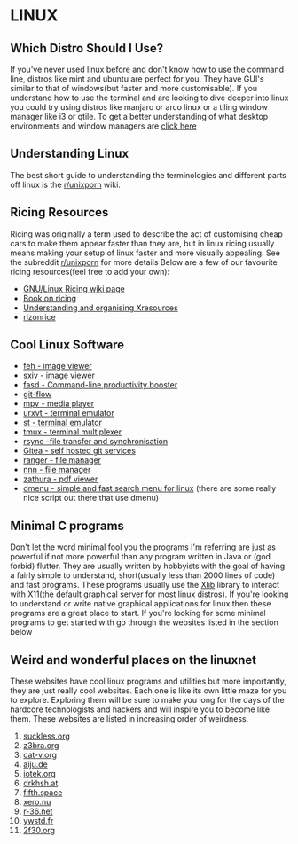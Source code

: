 # LINUX


## Which Distro Should I Use?

If you've never used linux before and don't know how to use the command line, distros like mint and ubuntu are perfect for you. They have GUI's similar to that of windows(but faster and more customisable). 
If you understand how to use the terminal and are looking to dive deeper into linux you could try using distros like manjaro or arco linux or a tiling window manager like i3 or qtile. To get a better understanding of what desktop environments and window managers are [click here](https://www.maketecheasier.com/difference-between-windows-managers-desktop-environments/)

## Understanding Linux

The best short guide to understanding the terminologies and different parts off linux is the [r/unixporn](https://www.reddit.com/r/unixporn/wiki/ricerous_info) wiki.

## Ricing Resources

Ricing was originally a term used to describe the act of customising cheap cars to make them appear faster than they are, but in linux ricing usually means making your setup of linux faster and more visually appealing. See the subreddit [r/unixporn](https://www.reddit.com/r/unixporn/wiki/themeing/dictionary) for more details
Below are a few of our favourite ricing resources(feel free to add your own):

- [GNU/Linux Ricing wiki page](https://wiki.installgentoo.com/wiki/GNU/Linux_ricing)
- [Book on ricing](https://github.com/feroldi/ricing)
- [Understanding and organising Xresources](https://www.reddit.com/r/unixporn/wiki/organizing_xresources)
- [rizonrice](https://rizonrice.github.io/resources)

## Cool Linux Software

- [feh - image viewer](https://github.com/derf/feh)
- [sxiv - image viewer](https://github.com/muennich/sxiv)
- [fasd - Command-line productivity booster ](https://github.com/clvv/fasd)
- [git-flow](https://github.com/petervanderdoes/gitflow-avh/blob/develop/README.md)
- [mpv - media player](https://mpv.io/)
- [urxvt - terminal emulator](http://software.schmorp.de/pkg/rxvt-unicode.html)
- [st - terminal emulator](http://st.suckless.org/)
- [tmux - terminal multiplexer](https://github.com/tmux/tmux/wiki)
- [rsync -file transfer and synchronisation](https://rsync.samba.org/)
- [Gitea - self hosted git services](https://gitea.io/en-us/)
- [ranger - file manager](https://github.com/ranger/ranger)
- [nnn - file manager](https://github.com/jarun/nnn)
- [zathura - pdf viewer](https://pwmt.org/projects/zathura/)
- [dmenu - simple and fast search menu for linux](https://tools.suckless.org/dmenu/) (there are some really nice script out there that use dmenu)

## Minimal C programs

Don't let the word minimal fool you the programs I'm referring are just as powerful if not more powerful than any program written in Java or (god forbid) flutter. 
They are usually written by hobbyists with the goal of having a fairly simple to understand, short(usually less than 2000 lines of code) and fast programs. 
These programs usually use the [Xlib](https://tronche.com/gui/x/xlib/introduction/) library to interact with X11(the default graphical server for most linux distros). If you're looking to understand or write native graphical applications for linux then these programs are a great place to start.
If you're looking for some minimal programs to get started with go through the websites listed in the section below   

## Weird and wonderful places on the linuxnet

These websites have cool linux programs and utilities but more importantly, they are just really cool websites. Each one is like its own little maze for you to explore. Exploring them will be sure to make you long for the days of the hardcore technologists and hackers and will inspire you to become like them. These websites are listed in increasing order of weirdness.

1) [suckless.org](https://suckless.org/philosophy/)
2) [z3bra.org](https://www.z3bra.org/)
3) [cat-v.org](http://cat-v.org/)
4) [aiju.de](http://aiju.de/)
5) [iotek.org](https://iotek.org/)
6) [drkhsh.at](https://drkhsh.at/)
7) [fifth.space](https://git.fifth.space/)
8) [xero.nu](http://xero.nu/)
9) [r-36.net](http://www.r-36.net/)
10) [ywstd.fr](https://ywstd.fr/)
11) [2f30.org](https://2f30.org/)
